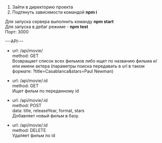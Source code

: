 1. Зайти в директорию проекта
2. Подтянуть зависимости командой **npm i**

Для запуска сервера выполнить команду **npm start**  
Для запуска в дебаг режиме - **npm test**  
Порт: 3000  

---API---
- url: /api/movie/  
method: GET  
Возвращает список всех фильмов либо ищет по названию фильма и/или имени актера (параметры поиска передавать в url в таком формате: ?title=Casablanca&stars=Paul Newman)

- url: /api/movie/:id  
method: GET  
Ищет фильм по переданному id  

- url: /api/movie/:id  
method: POST  
data: title, releaseYear, format, stars  
Добавляет новый фильм в базу.  

- url: /api/movie/:id  
method: DELETE  
Удаляет фильм по id  

